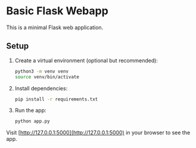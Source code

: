 # Basic Flask Webapp

This is a minimal Flask web application.

## Setup

1. Create a virtual environment (optional but recommended):
   ```bash
   python3 -m venv venv
   source venv/bin/activate
   ```
2. Install dependencies:
   ```bash
   pip install -r requirements.txt
   ```
3. Run the app:
   ```bash
   python app.py
   ```

Visit [http://127.0.0.1:5000](http://127.0.0.1:5000) in your browser to see the app.

